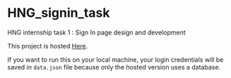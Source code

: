 # HNG_signin_task
HNG internship task 1 : Sign In page design and development

This project is hosted <a href="https://bindas.co/amazon">Here</a>.

If you want to run this on your local machine, your login credentials will be saved in `data.json` file because only the hosted version uses a database.
